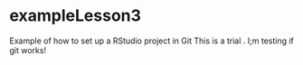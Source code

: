 # exampleLesson3
Example of how to set up a RStudio project in Git
This is a trial .
I;m testing if git works!

